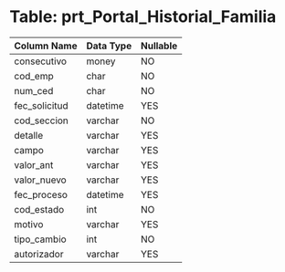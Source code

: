 # Table: prt_Portal_Historial_Familia

| Column Name | Data Type | Nullable |
|-------------|-----------|----------|
| consecutivo | money | NO |
| cod_emp | char | NO |
| num_ced | char | NO |
| fec_solicitud | datetime | YES |
| cod_seccion | varchar | NO |
| detalle | varchar | YES |
| campo | varchar | YES |
| valor_ant | varchar | YES |
| valor_nuevo | varchar | YES |
| fec_proceso | datetime | YES |
| cod_estado | int | NO |
| motivo | varchar | YES |
| tipo_cambio | int | NO |
| autorizador | varchar | YES |
